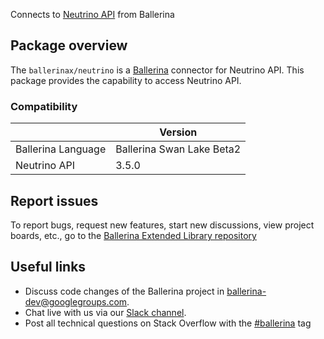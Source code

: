 Connects to [Neutrino API](https://www.neutrinoapi.com/api/api-basics/) from Ballerina

## Package overview
The `ballerinax/neutrino` is a [Ballerina](https://ballerina.io/) connector for Neutrino API.
This package provides the capability to access Neutrino API.

### Compatibility
|                               | Version                         |
|-------------------------------|---------------------------------|
| Ballerina Language            | Ballerina Swan Lake Beta2       | 
| Neutrino API                  | 3.5.0                           |

## Report issues
To report bugs, request new features, start new discussions, view project boards, etc., go to the [Ballerina Extended Library repository](https://github.com/ballerina-platform/ballerina-extended-library)

## Useful links
- Discuss code changes of the Ballerina project in [ballerina-dev@googlegroups.com](mailto:ballerina-dev@googlegroups.com).
- Chat live with us via our [Slack channel](https://ballerina.io/community/slack/).
- Post all technical questions on Stack Overflow with the [#ballerina](https://stackoverflow.com/questions/tagged/ballerina) tag
